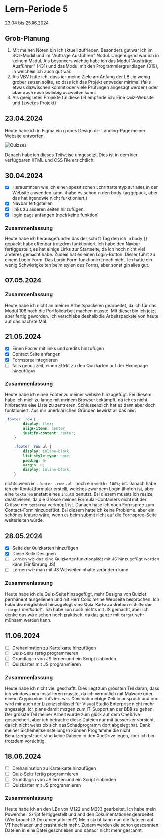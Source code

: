 # Lern-Periode 5

23.04 bis 25.06.2024

## Grob-Planung

1. Mit meinen Noten bin ich aktuell zufrieden. Besonders gut war ich im SQL-Modul und im "Aufträge Ausführen" Modul. Ungenügend war ich in keinem Modul. Als besonders wichtig habe ich das Modul "Ausfträge Ausführen" (431) und das Modul mit den Programmiergrundlagen (319), in welchem ich auch gut war.
2. Als VBV hatte ich, dass ich meine Ziele am Anfang der LB ein wenig grober setzen sollte, so dass ich das Projekt entweder minimal (falls etwas dazwischen kommt oder viele Prüfungen angesagt werden) oder aber auch noch beliebig ausweiten kann.
4. Als geeignetes Projekte für diese LB empfinde ich: Eine Quiz-Website und {zweites Projekt}

## 23.04.2024
Heute habe ich in Figma ein grobes Design der Landing-Page meiner Website entworfen.

![Quizzes](https://github.com/Becausnt/Lern-Periode-5/assets/142886938/827bb0ca-fdf6-4e90-a3fa-b92497e7b035)

Danach habe ich dieses Teilweise umgesetzt. Dies ist in dem hier verfügbaren HTML und CSS File ersichtlich.



## 30.04.2024

- [x] Herausfinden wie ich einen spezifischen Schriftartentyp auf alles in der Website anwenden kann. (habe es schon in den body-tag gepack, aber das hat irgendwie nicht funktioniert.)
- [x] Navbar fertigstellen
- [x] links zu anderen seiten hinzufügen.
- [x] login page anfangen (noch keine funktion)

### Zusammenfassung
Heute habe ich herausgefunden das der schrift Tag den ich in body {} gepackt habe offenbar trotzdem funktioniert. Ich habe den Navbar fertiggestellt, es hat einige Links zur Startseite, da ich noch nicht viel anderes gemacht habe. Zudem hat es einen Login-Button. Dieser führt zu einem Login-Form. Das Login-Form funktioniert noch nicht. Ich hatte ein wenig Schwierigkeiten beim stylen des Forms, aber sonst gin alles gut.

## 07.05.2024
### Zusammenfassung
Heute habe ich nicht an meinen Arbeitspacketen gearbeitet, da ich für das Modul 106 noch die Portfolioarbeit machen musste. Mit dieser bin ich jetzt aber fertig geworden. Ich verschiebe deshalb die Arbeitspackete von heute auf das nächste Mal.

## 21.05.2024
- [x] Einen Footer mit links und credits hinzufügen
- [x] Contact Seite anfangen
- [x] Formspree integrieren
- [ ] falls genug zeit, einen Effekt zu den Quizkarten auf der Homepage hinzufügen

### Zusammenfassung
Heute habe ich einen Footer zu meiner website hinzugefügt. Bei diesem habe ich mich zu lange mit meinem Browser bekämpft, da ich es nicht hinbrachte eine Liste zu zentrieren. Schlussendlich hat es dann aber doch funktioniert. Aus mir unerklärlichen Gründen bewirkt all das hier:
```CSS
.footer .row {
        display: flex;
        align-items: center;
        justify-content: center;
    }

    .footer .row ul {
        display: inline-block;
        list-style-type: none;
        padding: 0;
        margin: 0;
        display: inline-block;
    }
```
nichts wenn im `.footer .row .ul ` noch ein `width: 100%;` ist.
Danach habe ich ein Kontaktformular erstellt, welches zwar dem Login ähnlich ist, aber eine `textarea` anstatt eines `input`s benutzt. Bei diesem musste ich resize deaktivieren, da die Grösse meines Formular-Containers nicht mit der Grösse der `textarea` verknüpft ist. Danach habe ich noch Formspree zum Contact-Form hinzugefügt. Bei diesem hatte ich keine Probleme, aber ein schönes feature wäre, wenn es beim submit nicht auf die Formspree-Seite weiterleiten würde.

## 28.05.2024

- [x] Seite der Quizkarten hinzufügen
- [x] Diese Seite Designen
- [ ] Lernen wie das eine Quizkartenfunktionalität mit JS hinzugefügt werden kann (Einführung JS)
- [ ] Lernen wie man mit JS Webseiteninhalte verändern kann.

### Zusammenfassung
Heute habe ich die Quiz-Seite hinzugefügt, mehr Designs von Quizlet permanent ausgeliehen und mit Herr Colic meine Webseite besprochen. Ich habe die möglichkeit hinzugefügt eine Quiz-Karte zu drehen mithilfe der `:target` _methode?_ . Ich habe nun noch nichts mit JS gemacht, aber ich denke das wäre schon noch praktisch, da das ganze mit `target` sehr mühsam werden kann.

## 11.06.2024

- [ ] Drehanimation zu Karteikarte hinzufügen
- [ ] Quiz-Seite fertig programmieren
- [ ] Grundlagen von JS lernen und ein Script einbinden
- [ ] Quizkarten mit JS programmieren

### Zusammenfassung
Heute habe ich nicht viel geschafft. Dies liegt zum grössten Teil daran, dass ich windows neu Installieren musste, da ich vermutlich mit Malware oder einem Cryptominer infiziert war. Dies nahm einige Zeit in anspruch und nun wird mir auch der Lizenzschlüssel für Visual Studio Enterprise nicht mehr angezeigt. Ich plane damit morgen zum IT-Support an der BBB zu gehen. Der grösste Teil meiner Arbeit wurde zum glück auf dem OneDrive gespeichert, aber ich betrachte diese Dateien nur mit äusserster vorsicht, da ich nicht weiss ob sich das Schadprogramm dort abgelegt hat. Dank meiner Sicherheitseinstellungen können Programme die nicht Benutzergesteuert sind keine Dateien in den OneDrive legen, aber ich bin trotzdem vorsichtig.

## 18.06.2024

- [ ] Drehanimation zu Karteikarte hinzufügen
- [ ] Quiz-Seite fertig programmieren
- [ ] Grundlagen von JS lernen und ein Script einbinden
- [ ] Quizkarten mit JS programmieren

### Zusammenfassung
Heute habe ich an den LBs von M122 und M293 gearbeitet. Ich habe mein Powershell Skript fertiggestellt und and den Dokumentationen gearbeitet. (Wer braucht 3 Dokumentationen!?) Mein skript kann nun die Dateien auf VT hochladen und crasht nicht mehr. Zudem werden die schon gescannten Dateien in eine Datei geschrieben und danach nicht mehr gescannt.

